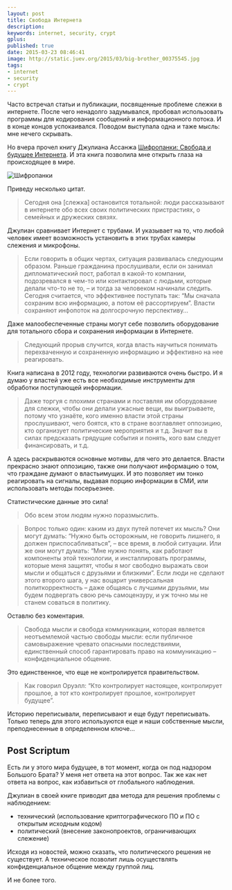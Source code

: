 ```yaml
---
layout: post
title: Свобода Интернета
description:
keywords: internet, security, crypt
gplus:
published: true
date: 2015-03-23 08:46:41
image: http://static.juev.org/2015/03/big-brother_00375545.jpg
tags:
- internet
- security
- crypt
---
```


Часто встречал статьи и публикации, посвященные проблеме слежки в интернете. После чего ненадолго задумывался, пробовал использовать программы для кодирования сообщений и информационного потока. И в конце концов успокаивался. Поводом выступала одна и таже мысль: мне нечего скрывать.

Но вчера прочел книгу Джулиана Ассанжа [Шифропанки: Свобода и будущее Интернета](https://www.goodreads.com/book/show/25194888 "Cypherpunks: Freedom and the Future of the Internet"). И эта книга позволила мне открыть глаза на происходящее в мире.

![Шифропанки](http://static.juev.org/2015/03/25194888.jpg)

Приведу несколько цитат.

> Сегодня она [слежка] остановится тотальной: люди рассказывают в интернете обо всех своих политических пристрастиях, о семейных и дружеских связях.

Джулиан сравнивает Интернет с трубами. И указывает на то, что любой человек имеет возможность установить в этих трубах камеры слежения и микрофоны.

> Если говорить в общих чертах, ситуация развивалась следующим образом. Раньше гражданина прослушивали, если он занимал дипломатический пост, работал в какой-то компании, подозревался в чем-то или контактировал с людьми, которые делали что-то не то, – и тогда за человеком начинали следить. Сегодня считается, что эффективнее поступать так: “Мы сначала сохраним всю информацию, а потом её рассортируем”. Власти сохраняют инфопоток на долгосрочную перспективу…

Даже малообеспеченные страны могут себе позволить оборудование для тотального сбора и сохранения информации в Интернете.

> Следующий прорыв случится, когда власть научиться понимать перехваченную и сохраненную информацию и эффективно на нее реагировать.

Книга написана в 2012 году, технологии развиваются очень быстро. И я думаю у властей уже есть все необходимые инструменты для обработки поступающей информации.

> Даже торгуя с плохими странами и поставляя им оборудование для слежки, чтобы они делали ужасные вещи, вы выигрываете, потому что узнаёте, кого именно власти этой страны прослушивают, чего боятся, кто в стране возглавляет оппозицию, кто организует политические мероприятия и т.д. Значит вы в силах предсказать грядущие события и понять, кого вам следует финансировать, и т.д.

А здесь раскрываются основные мотивы, для чего это делается. Власти прекрасно знают оппозицию, также они получают информацию о том, что граждане думают о властьимущих. И это позволяет им тонко реагировать на сигналы, выдавая порцию информации в СМИ, или использовать методы посерьезнее.

Статистические данные это сила!

> Обо всем этом людям нужно поразмыслить.

> Вопрос только один: каким из двух путей потечет их мысль? Они могут думать: “Нужно быть осторожным, не говорить лишнего, я должен приспосабливаться”, – все время, в любой ситуации. Или же они могут думать: “Мне нужно понять, как работают компоненты этой технологии, и инсталлировать программы, которые меня защитят, чтобы я мог свободно выражать свои мысли и общаться с друзьями и близкими”. Если люди не сделают этого второго шага, у нас воцарит универсальная политкорректность – даже общаясь с лучшими друзьями, мы будем подвергать свою речь самоцензуру, и уж точно мы не станем соваться в политику.

Оставлю без коментария.

> Свобода мысли и свобода коммуникации, которая является неотъемлемой частью свободы мысли: если публичное самовыражение чревато опасными последствиями, единственный способ гарантировать право на коммуникацию – конфиденциальное общение.

Это единственное, что еще не контролируется правительством.

> Как говорил Оруэлл: “Кто контролирует настоящее, контролирует прошлое, а тот кто контролирует прошлое, контролирует будущее”.

Историю переписывали, переписывают и еще будут переписывать. Только теперь для этого используются еще и наши собственные мысли, преподнесенные в определенном ключе…

## Post Scriptum

Есть ли у этого мира будущее, в тот момент, когда он под надзором Большого Брата? У меня нет ответа на этот вопрос. Так же как нет ответа на вопрос, как избавиться от глобального наблюдения.

Джулиан в своей книге приводит два метода для решения проблемы с наблюдением:

- технический (использование криптографического ПО и ПО с открытым исходным кодом)
- политический (внесение законопроектов, ограничивающих слежение)

Исходя из новостей, можно сказать, что политического решения не существует. А техническое позволит лишь осуществлять конфиденциальное общение между группой лиц. 

И не более того.
